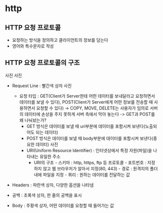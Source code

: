 # http
## HTTP 요청 프로토콜
- 요청하는 방식을 정의하고 클라이언트의 정보를 담는다  
- 영어와 특수문자로 작성  
## HTTP 요청 프로토콜의 구조
사진
사진
- Request Line : 빨간색 상자
사진
  - 요청 타입 : GET(Client가 Server한테 어떤 데이터를 보내달라고 요청하면서 데이터를 보낼 수 있다), POST(Client가 Server에게 어떤 정보를 전송할 때 사용하면서 요청할 수 있다)
    -> COPY, MOVE, DELETE는 사용자가 임의로 서버의 데이터에 손상을 주지 못하게 서버 측에서 막아 놓는다
    -> GET과 POST를 왜 나눠놨는가?
      - GET 방식은 데이터를 보낼 때 uri부분에 데이터를 포함시켜 보낸다(노출되어도 되는 데이터)
      - POST 방식은 데이터를 보낼 때 body부분에 데이터를 포함시켜 보낸다(중요한 데이터)
    사진
    - URI(Uniform Resource Identifier) : 인터넷상에서 특정 자원(파일)을 나타내는 유일한 주소
	  - URI의 구조 
		      - 스키마 : http, https, ftp 등 프로토콜
		      - 포트번호 : 지정하지 않고 웹 브라우저가 알아서 지정(80, 443)
		      - 경로 : 원격지의 폴더 내에 파일을 지정
		      - 쿼리 : 원하는 데이터를 전달하는 값

- Headers : 파란색 상자, 다양한 옵션을 나타냄
- 공백 : 초록색 상자, 한 줄의 공백을 표시
- Body : 주황색 상자, 어떤 데이터를 요청할 때 들어가는 값
